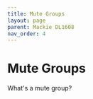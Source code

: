```yaml
---
title: Mute Groups
layout: page
parent: Mackie DL1608
nav_order: 4
---
```


# Mute Groups
What's a mute group?
